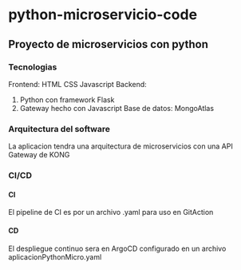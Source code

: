 # python-microservicio-code
## Proyecto de microservicios con python
### Tecnologias
Frontend:
   HTML
 CSS
Javascript
Backend:
   1. Python con framework Flask
   2. Gateway hecho con Javascript
Base de datos:
   MongoAtlas

### Arquitectura del software
La aplicacion tendra una arquitectura de microservicios con una API Gateway de KONG

### CI/CD
#### CI
El pipeline de CI es por un archivo .yaml para uso en GitAction

#### CD
El despliegue continuo sera en ArgoCD configurado en un archivo aplicacionPythonMicro.yaml
